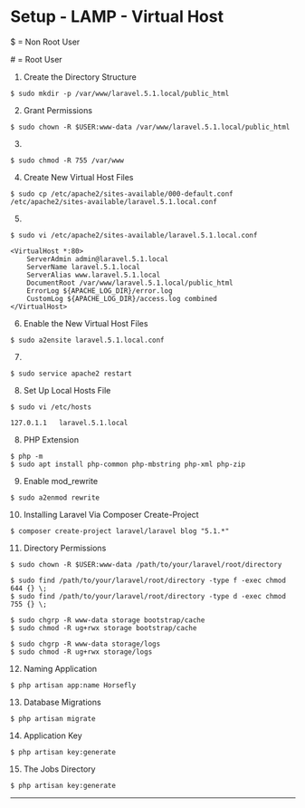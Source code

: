 # Setup - LAMP - Virtual Host

$ = Non Root User

&#35; = Root User


1. Create the Directory Structure
```
$ sudo mkdir -p /var/www/laravel.5.1.local/public_html
```

2. Grant Permissions
```
$ sudo chown -R $USER:www-data /var/www/laravel.5.1.local/public_html
```

3.
```
$ sudo chmod -R 755 /var/www
```

4. Create New Virtual Host Files
```
$ sudo cp /etc/apache2/sites-available/000-default.conf /etc/apache2/sites-available/laravel.5.1.local.conf
```

5.
```
$ sudo vi /etc/apache2/sites-available/laravel.5.1.local.conf

<VirtualHost *:80>
    ServerAdmin admin@laravel.5.1.local
    ServerName laravel.5.1.local
    ServerAlias www.laravel.5.1.local
    DocumentRoot /var/www/laravel.5.1.local/public_html
    ErrorLog ${APACHE_LOG_DIR}/error.log
    CustomLog ${APACHE_LOG_DIR}/access.log combined
</VirtualHost>
```

6. Enable the New Virtual Host Files
```
$ sudo a2ensite laravel.5.1.local.conf
```

7.
```
$ sudo service apache2 restart
```

8. Set Up Local Hosts File
```
$ sudo vi /etc/hosts

127.0.1.1   laravel.5.1.local
```


8. PHP Extension
```
$ php -m
$ sudo apt install php-common php-mbstring php-xml php-zip

```

9. Enable mod_rewrite
```
$ sudo a2enmod rewrite

```

10. Installing Laravel Via Composer Create-Project
```
$ composer create-project laravel/laravel blog "5.1.*"

```

11. Directory Permissions
```
$ sudo chown -R $USER:www-data /path/to/your/laravel/root/directory

$ sudo find /path/to/your/laravel/root/directory -type f -exec chmod 644 {} \;
$ sudo find /path/to/your/laravel/root/directory -type d -exec chmod 755 {} \;

$ sudo chgrp -R www-data storage bootstrap/cache
$ sudo chmod -R ug+rwx storage bootstrap/cache

$ sudo chgrp -R www-data storage/logs
$ sudo chmod -R ug+rwx storage/logs

```

12. Naming Application
```
$ php artisan app:name Horsefly

```

13. Database Migrations
```
$ php artisan migrate

```

14. Application Key
```
$ php artisan key:generate

```


15. The Jobs Directory
```
$ php artisan key:generate

```
----------------------------------------------------------------
